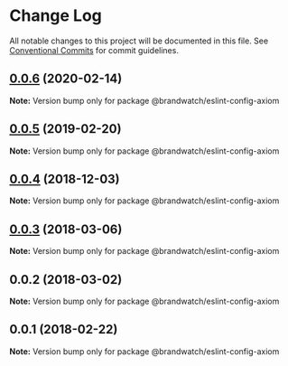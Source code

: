 # Change Log

All notable changes to this project will be documented in this file.
See [Conventional Commits](https://conventionalcommits.org) for commit guidelines.

## [0.0.6](https://github.com/BrandwatchLtd/axiom-react/compare/@brandwatch/eslint-config-axiom@0.0.5...@brandwatch/eslint-config-axiom@0.0.6) (2020-02-14)

**Note:** Version bump only for package @brandwatch/eslint-config-axiom





## [0.0.5](https://github.com/tomru/axiom/compare/@brandwatch/eslint-config-axiom@0.0.4...@brandwatch/eslint-config-axiom@0.0.5) (2019-02-20)

**Note:** Version bump only for package @brandwatch/eslint-config-axiom





## [0.0.4](https://github.com/larister/axiom/compare/@brandwatch/eslint-config-axiom@0.0.3...@brandwatch/eslint-config-axiom@0.0.4) (2018-12-03)

**Note:** Version bump only for package @brandwatch/eslint-config-axiom





<a name="0.0.3"></a>
## [0.0.3](https://github.com/HHogg/axiom/compare/@brandwatch/eslint-config-axiom@0.0.2...@brandwatch/eslint-config-axiom@0.0.3) (2018-03-06)




**Note:** Version bump only for package @brandwatch/eslint-config-axiom

<a name="0.0.2"></a>
## 0.0.2 (2018-03-02)




**Note:** Version bump only for package @brandwatch/eslint-config-axiom

<a name="0.0.1"></a>
## 0.0.1 (2018-02-22)




**Note:** Version bump only for package @brandwatch/eslint-config-axiom
